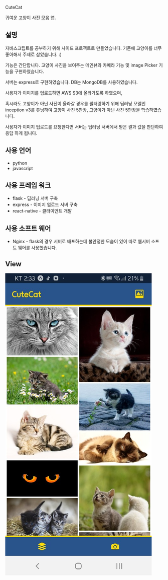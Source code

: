 CuteCat

귀여운 고양이 사진 모음 앱.

## 설명

자바스크립트를 공부하기 위해 사이드 프로젝트로 만들었습니다. 기존에 고양이를 너무 좋아해서 주제로 삼았습니다. :)

기능은 간단합니다. 고양이 사진을 보여주는 메인뷰와 카메라 기능 및 image Picker 기능을 구현하였습니다. 

서버는 express로 구현하였습니다. DB는 MongoDB를 사용하였습니다.

사용자가 이미지를 업로드하면 AWS S3에 올라가도록 하였으며,

혹시라도 고양이가 아닌 사진이 올라갈 경우를 필터링하기 위해 딥러닝 모델인 inception v3를 튜닝하여 고양이 사진 5만장, 고양이가 아닌 사진 5만장을 학습하였습니다.

사용자가 이미지 업로드를 요청한다면 서버는 딥러닝 서버에서 받은 결과 값을 판단하여 응답 하게 됩니다.

## 사용 언어 

- python
- javascript

## 사용 프레임 워크

- flask - 딥러닝 서버 구축
- express - 이미지 업로드 서버 구축
- react-native - 클라이언트 개발

## 사용 소프트 웨어 

- Nginx - flask의 경우 서버로 배포하는데 불안정한 모습이 있어 따로 웹서버 소프트 웨어를 사용했습니다.

## View

![](./cat.jpg)
